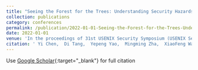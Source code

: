 ```yaml
---
title: "Seeing the Forest for the Trees: Understanding Security Hazards in the $$3GPP$$ Ecosystem through Intelligent Analysis on Change Requests"
collection: publications
category: conferences
permalink: /publication/2022-01-01-Seeing-the-Forest-for-the-Trees-Understanding-Security-Hazards-in-the-3GPP-Ecosystem-through-Intelligent-Analysis-on-Change-Requests
date: 2022-01-01
venue: 'In the proceedings of 31st USENIX Security Symposium (USENIX Security 22)'
citation: ' Yi Chen,  Di Tang,  Yepeng Yao,  Mingming Zha,  XiaoFeng Wang,  Xiaozhong Liu,  Haixu Tang,  Dongfang Zhao, &quot;Seeing the Forest for the Trees: Understanding Security Hazards in the $$3GPP$$ Ecosystem through Intelligent Analysis on Change Requests.&quot; In the proceedings of 31st USENIX Security Symposium (USENIX Security 22), 2022.'
---
```

Use [Google Scholar](https://scholar.google.com/scholar?q=Seeing+the+Forest+for+the+Trees:+Understanding+Security+Hazards+in+the+$$3GPP$$+Ecosystem+through+Intelligent+Analysis+on+Change+Requests){:target="_blank"} for full citation